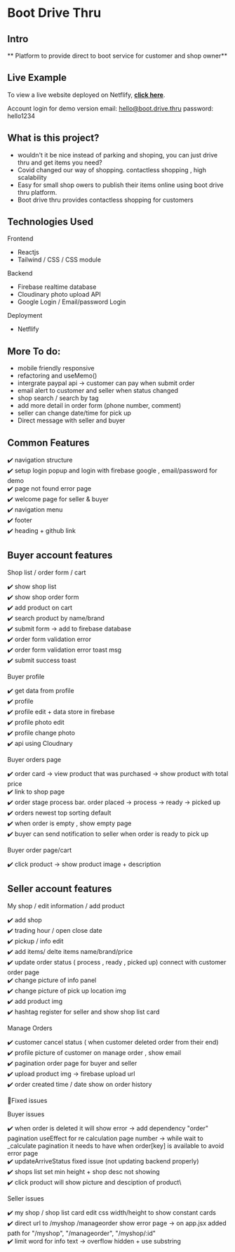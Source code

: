 # Boot Drive Thru

## Intro

** Platform to provide direct to boot service for customer and shop owner**

## Live Example

To view a live website deployed on Netflify, **[click here](https://boot-drive-thru.netlify.app)**.

Account login for demo version
email: hello@boot.drive.thru
password: hello1234

## What is this project?

- wouldn't it be nice instead of parking and shoping, you can just drive thru and get items you need?
- Covid changed our way of shopping. contactless shopping , high scalability
- Easy for small shop owers to publish their items online using boot drive thru platform.
- Boot drive thru provides contactless shopping for customers

## Technologies Used

Frontend

- Reactjs
- Tailwind / CSS / CSS module

Backend

- Firebase realtime database
- Cloudinary photo upload API
- Google Login / Email/password Login

Deployment

- Netflify

## More To do:

- mobile friendly responsive
- refactoring and useMemo()
- intergrate paypal api -> customer can pay when submit order
- email alert to customer and seller when status changed
- shop search / search by tag
- add more detail in order form (phone number, comment)
- seller can change date/time for pick up
- Direct message with seller and buyer

## Common Features

✔️ navigation structure\
✔️ setup login popup and login with firebase google , email/password for demo\
✔️ page not found error page\
✔️ welcome page for seller & buyer\
✔️ navigation menu\
✔️ footer\
✔️ heading + github link

## Buyer account features

Shop list / order form / cart

✔️ show shop list\
✔️ show shop order form\
✔️ add product on cart\
✔️ search product by name/brand\
✔️ submit form -> add to firebase database\
✔️ order form validation error\
✔️ order form validation error toast msg\
✔️ submit success toast

Buyer profile

✔️ get data from profile\
✔️ profile\
✔️ profile edit + data store in firebase\
✔️ profile photo edit\
✔️ profile change photo\
✔️ api using Cloudnary

Buyer orders page

✔️ order card -> view product that was purchased -> show product with total price\
✔️ link to shop page\
✔️ order stage process bar. order placed -> process -> ready -> picked up\
✔️ orders newest top sorting default\
✔️ when order is empty , show empty page\
✔️ buyer can send notification to seller when order is ready to pick up

Buyer order page/cart

✔️ click product -> show product image + description

## Seller account features

My shop / edit information / add product

✔️ add shop\
✔️ trading hour / open close date\
✔️ pickup / info edit\
✔️ add items/ delte items name/brand/price\
✔️ update order status ( process , ready , picked up) connect with customer order page\
✔️ change picture of info panel\
✔️ change picture of pick up location img\
✔️ add product img\
✔️ hashtag register for seller and show shop list card

Manage Orders

✔️ customer cancel status ( when customer deleted order from their end)\
✔️ profile picture of customer on manage order , show email\
✔️ pagination order page for buyer and seller\
✔️ upload product img -> firebase upload url\
✔️ order created time / date show on order history

🔧Fixed issues

Buyer issues

✔️ when order is deleted it will show error -> add dependency "order" pagination useEffect for re calculation page number -> while wait to \_calculate pagination it needs to have when order[key] is available to avoid error page\
 ✔️ updateArriveStatus fixed issue (not updating backend properly)\
 ✔️ shops list set min height + shop desc not showing\
 ✔️ click product will show picture and desciption of product\

Seller issues

✔️ my shop / shop list card edit css width/height to show constant cards\
✔️ direct url to /myshop /manageorder show error page -> on app.jsx added path for "/myshop", "/manageorder", "/myshop/:id"\
✔️ limit word for info text -> overflow hidden + use substring

